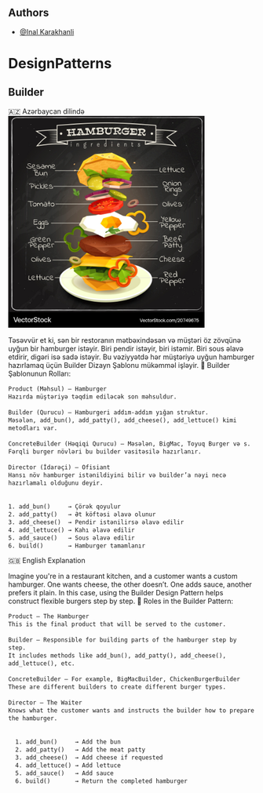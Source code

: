
## Authors

- [@Inal Karakhanli](https://www.github.com/nickforhuman)


# DesignPatterns

## Builder
🇦🇿 Azərbaycan dilində <img src="./hamburger.jpg" width="400"/>

Təsəvvür et ki, sən bir restoranın mətbəxindəsən və müştəri öz zövqünə uyğun bir hamburger istəyir. Biri pendir istəyir, biri istəmir. Biri sous əlavə etdirir, digəri isə sadə istəyir. Bu vəziyyətdə hər müştəriyə uyğun hamburger hazırlamaq üçün Builder Dizayn Şablonu mükəmməl işləyir.
🧱 Builder Şablonunun Rolları:

    Product (Məhsul) – Hamburger
    Hazırda müştəriyə təqdim ediləcək son məhsuldur.

    Builder (Qurucu) – Hamburgeri addım-addım yığan struktur.
    Məsələn, add_bun(), add_patty(), add_cheese(), add_lettuce() kimi metodları var.

    ConcreteBuilder (Həqiqi Qurucu) – Məsələn, BigMac, Toyuq Burger və s.
    Fərqli burger növləri bu builder vasitəsilə hazırlanır.

    Director (İdarəçi) – Ofisiant
    Hansı növ hamburger istənildiyini bilir və builder’a nəyi necə hazırlamalı olduğunu deyir.


    1. add_bun()     → Çörək qoyulur
    2. add_patty()   → Ət köftəsi əlavə olunur
    3. add_cheese()  → Pendir istənilirsə əlavə edilir
    4. add_lettuce() → Kahı əlavə edilir
    5. add_sauce()   → Sous əlavə edilir
    6. build()       → Hamburger tamamlanır

🇬🇧 English Explanation

Imagine you're in a restaurant kitchen, and a customer wants a custom hamburger. One wants cheese, the other doesn’t. One adds sauce, another prefers it plain. In this case, using the Builder Design Pattern helps construct flexible burgers step by step.
🧱 Roles in the Builder Pattern:

    Product – The Hamburger
    This is the final product that will be served to the customer.

    Builder – Responsible for building parts of the hamburger step by step.
    It includes methods like add_bun(), add_patty(), add_cheese(), add_lettuce(), etc.

    ConcreteBuilder – For example, BigMacBuilder, ChickenBurgerBuilder
    These are different builders to create different burger types.

    Director – The Waiter
    Knows what the customer wants and instructs the builder how to prepare the hamburger.


      1. add_bun()     → Add the bun
      2. add_patty()   → Add the meat patty
      3. add_cheese()  → Add cheese if requested
      4. add_lettuce() → Add lettuce
      5. add_sauce()   → Add sauce
      6. build()       → Return the completed hamburger
